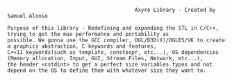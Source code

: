                                              Axyre Library - Created by Samuel Alonso

	Purpose of this library - Redefining and expanding the STL in C/C++, trying to get the max performance and portability as
	possible. We gonna use the GCC compiler, OGL/D3D(X)/OGLES/VK to create a graphics abstraction, C keywords and features, 
	C++11 keywords(such as template, constexpr, etc...), OS dependencies (Memory allocation, Input, GUI, Stream Files, Network, etc...),
	the header <cstdint> to get a perfect size variables types and not depend on the OS to define them with whatever size they want to.
